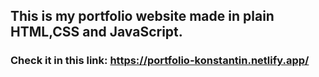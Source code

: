 ## This is my portfolio website made in plain HTML,CSS and JavaScript.


### Check it in this link: https://portfolio-konstantin.netlify.app/

